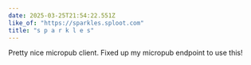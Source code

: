 ```yaml
---
date: 2025-03-25T21:54:22.551Z
like_of: "https://sparkles.sploot.com"
title: "s p a r k l e s"
---
```


Pretty nice micropub client. Fixed up my micropub endpoint to use this!